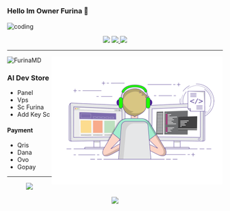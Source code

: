 ### Hello Im Owner Furina 👋 

 <img align="center" alt="coding" width="500"  src="https://cardivo.vercel.app/api?name=Hallo%20%F0%9F%91%8B&description=Perkenalkan%20nama%20saya%20Al%20Dev,%20Saya%20adalah%20Owner%20bot%20Furina%20MD&image=https://avatars.githubusercontent.com/FurinaMD&backgroundColor=%23ecf0f1&instagram=al_dev_1&github=FurinaMD&WhatsApp=+62%20895%203163%209634&pattern=leaf&colorPattern=%23eaeaea&site=Furina%20By%20Al%20Dev"/>

<p align='center'>
  <a href="https://wa.me/6289531639634"><img height="30" src="https://telegra.ph/file/74e742d63924a4b4cd625.jpg"></a>
  <a href="https://bit.ly/Furina-Aldev"><img height="30" src="https://telegra.ph/file/e060e09151c3e49652078.jpg"</a>
  <a href="https://instagram.com/al_dev_1"><img height="30" src="https://pomf2.lain.la/f/7phmbi14.jpg"></a>
</p>

------

<img align="right" alt="coding" width="400" src="https://raw.githubusercontent.com/devSouvik/devSouvik/master/gif3.gif">

<p align="left"> <img src="https://komarev.com/ghpvc/?username=FurinaMD&label=Profile%20views&color=0e75b6&style=flat" alt="FurinaMD" /> </p>

### Al Dev Store
- Panel
- Vps
- Sc Furina
- Add Key Sc

#### Payment
- Qris <allpay>
- Dana
- Ovo
- Gopay

------

<p align="center"><a href="https://github.com/FurinaMD"><img src="https://github-readme-stats.vercel.app/api?username=FurinaMD&show_icons=true&theme=tokyonight"></a></p>
<p align="center">
  <a href="https://github.com/FurinaMD"><img src="https://github-readme-stats.vercel.app/api/top-langs?username=FurinaMD&bg_color=30,e96443,904e95&title_color=fff&text_color=fff&hide_border=true&show_icons=true&layout=compact" /></a>
</p>
